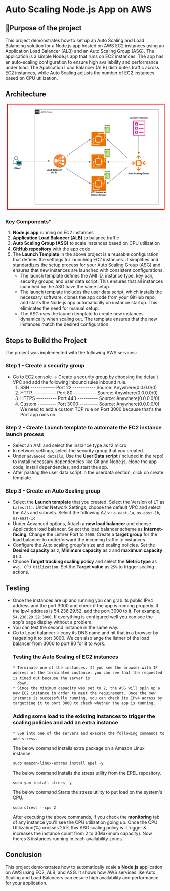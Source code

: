 # Auto Scaling Node.js App on AWS
## 📌Purpose of the project
This project demonstrates how to set up an Auto Scaling and Load Balancing solution for a Node.js app hosted on AWS EC2 instances using an Application Load Balancer (ALB) and an Auto Scaling Group (ASG).
The application is a simple Node.js app that runs on EC2 instances. The app has an auto-scaling configuration to ensure high availability and performance under load. The Application Load Balancer (ALB) distributes traffic across EC2 instances, while Auto Scaling adjusts the number of EC2 instances based on CPU utilization.
## Architecture
![Diagram explaining the architecture of this project](Images/Architecture-diagram.svg)
### Key Components"
1. **Node.js app** running on EC2 instances
2. **Application Load Balancer (ALB)** to balance traffic
3. **Auto Scaling Group (ASG)** to scale instances based on CPU utilization
4. **GitHub repository** with the app code
5. The **Launch Template** in the above project is a reusable configuration that defines the settings for launching EC2 instances. It simplifies and standardizes the setup process for your Auto Scaling Group (ASG) and ensures that new instances are launched with consistent configurations.
   * The launch template defines the AMI ID, instance type, key pair, security groups, and user data script. This ensures
     that all instances launched by the ASG have the same setup.
   * The launch template includes the user data script, which installs the necessary software, clones the app code from your
     GitHub repo, and starts the Node.js app automatically on instance startup. This eliminates the need for manual setup.
   * The ASG uses the launch template to create new instances dynamically when scaling out. The template ensures that the
     new instances match the desired configuration.
   
## Steps to Build the Project
The project was implemented with the following AWS services:
### Step 1 - Create a security group
* Go to EC2 console -> Create a security group by choosing the default VPC and add the following inbound rules inbound rule.
  1. SSH ------------ Port 22 ----------- Source: Anywhere(0.0.0.0/0)
  2. HTTP ----------- Port 80 ----------- Source: Anywhere(0.0.0.0/0)
  3. HTTPS ---------- Port 443 ---------- Source: Anywhere(0.0.0.0/0)
  4. Custom --------- Port 3000 --------- Source: Anywhere(0.0.0.0/0)
We need to add a custom TCP rule on Port 3000 because that's the Port app runs on.
### Step 2 - Create Launch template to automate the EC2 instance launch process
* Select an AMI and select the instance type as t2.micro
* In network settings, select the security group that you created.
* Under `advanced details`, Use the **User Data script** (included in the repo) to install necessary dependencies like Git and Node.js, clone the app code, install dependencies, and start the app.
* After pasting the user data script in the userdata section, click on create template.
### Step 3 - Create an Auto Scaling group
* Select the **Launch template** that you created. Select the Version of LT as `Latest(1)`. Under Network Settings, choose the default VPC and select the AZs and subnets. Select the following AZs: `us-east-1a`, `us-east-1b`, `us-east-1c`
* Under Advanced options, Attach a **new load balancer** and choose Application load balancer. Select the load balancer scheme as **Internet-facing**. Change the Listner Port to `3000`. Create a **target group** for the load balancer to route/forward the incoming traffic to instances.
* Configure the Auto scaling group's size and scaling policies. Set the **Desired capacity** as `2`, **Minimum capacity** as `2` and **maximum capacity** as `3`.
* Choose **Target tracking scaling policy** and select the **Metric type** as `Avg. CPU Utilization`. Set the **Target value** as `25%` to trigger scaling actions.
## Testing
* Once the instances are up and running you can grab its public IPv4 address and the port 3000 and check if the app is running properly. If the Ipv4 address is 54.236.29.52, add the port 3000 to it. For example, `54.236.29.52:3000`. If everything is configured well you can see the app's page display without a problem.
* You can test the second instance in the same way.
* Go to Load balancer-> copy its DNS name and hit that in a browser by targetting it to port 3000. We can also ange the listner of the load balancer from 3000 to port 80 for it to work.
   ### Testing the Auto Scaling of EC2 instances
      * Terminate one of the instances. If you see the browser with IP address of the terminated instance, you can see that the requested is timed out because the server is
        down.
      * Since the minimum capacity was set to 2, the ASG will spin up a new EC2 instance in order to meet the requirement. Once the new instance is successfully running, you can check its IPv4 adress by targetting it to port 3000 to check whether the app is running.
  ### Adding some load to the existing instances to trigger the scaling policies and add an extra instance
      * SSH into one of the servers and execute the following commands to add stress.
  The below command installs extra package on a Amazon Linux instance.
  ```
  sudo amazon-linux-extras install epel -y
  ```
  The below command Installs the stress utility from the EPEL repository.
  ```
  sudo yum install stress -y
  ```
  The below command Starts the stress utility to put load on the system's CPU.
  ```
  sudo stress --cpu 2
  ```
  After executing the above commands, if you check the **monitoring** tab of any instance you'll see the CPU utilization going up. Once the CPU Utilization(%) crosses 25% thw ASG scaling policy will trigger & increases the instance count from 2 to 3(Maximum capacity). Now theres 3 instances running in each availability zones.

## Conclusion
This project demonstrates how to automatically scale a **Node.js** application on AWS using EC2, ALB, and ASG. It shows how AWS services like Auto Scaling and Load Balancers can ensure high availability and performance for your application.
